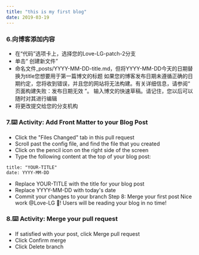 ```yaml
---
title: "this is my first blog"
date: 2019-03-19
---
```

### 6.向博客添加内容
* 在“代码”选项卡上，选择您的Love-LG-patch-2分支
* 单击“ 创建新文件”
* 命名文件_posts/YYYY-MM-DD-title.md，但将YYYY-MM-DD今天的日期替换为title您想要用于第一篇博文的标题
如果您的博客发布日期未遵循正确的日期约定，您将收到错误，并且您的网站将无法构建。有关详细信息，请参阅“ 页面构建失败：发布日期无效 ”。
输入博文的快速草稿。请记住，您以后可以随时对其进行编辑
* 将更改提交给您的分支机构
### 7.⌨️ Activity: Add Front Matter to your Blog Post
* Click the "Files Changed" tab in this pull request
* Scroll past the config file, and find the file that you created
* Click on the pencil icon on the right side of the screen
* Type the following content at the top of your blog post:
```
title: "YOUR-TITLE"
date: YYYY-MM-DD
```
* Replace YOUR-TITLE with the title for your blog post
* Replace YYYY-MM-DD with today's date
* Commit your changes to your branch
Step 8: Merge your first post
Nice work @Love-LG 🎉! Users will be reading your blog in no time!

### 8.⌨️ Activity: Merge your pull request
* If satisfied with your post, click Merge pull request
* Click Confirm merge
* Click Delete branch
